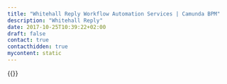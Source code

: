 ```yaml
---
title: "Whitehall Reply Workflow Automation Services | Camunda BPM"
description: "Whitehall Reply"
date: 2017-10-25T10:39:22+02:00
draft: false
contact: true
contacthidden: true
mycontent: static
---
```

{{<partner-single
company="Whitehall Reply"
type="si"
website="http://www.reply.com"
countrycode="IT"
city="Rome"
description="Whitehall Reply is a company of Reply group that works for Public Administration customers. Whitehall work for INPS, INAIL, Ministero dell’Interno, Arma dei Carabinieri,  Ministero della Salute, Agenzia Entrate Riscossione, Presidenza del Consiglio dei Ministri, Ministero dell’Economia e delle Finanze"
siregion="emea"
level="basic"
logo="//images.ctfassets.net/vpidbgnakfvf/5vyEsb6E3mC06S4UO4Qyss/87abfd7d459b38656711ee19300933ab/logo.png">}}